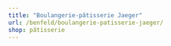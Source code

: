 ```yaml
---
title: "Boulangerie-pâtisserie Jaeger"
url: /benfeld/boulangerie-patisserie-jaeger/
shop: pâtisserie
---
```

